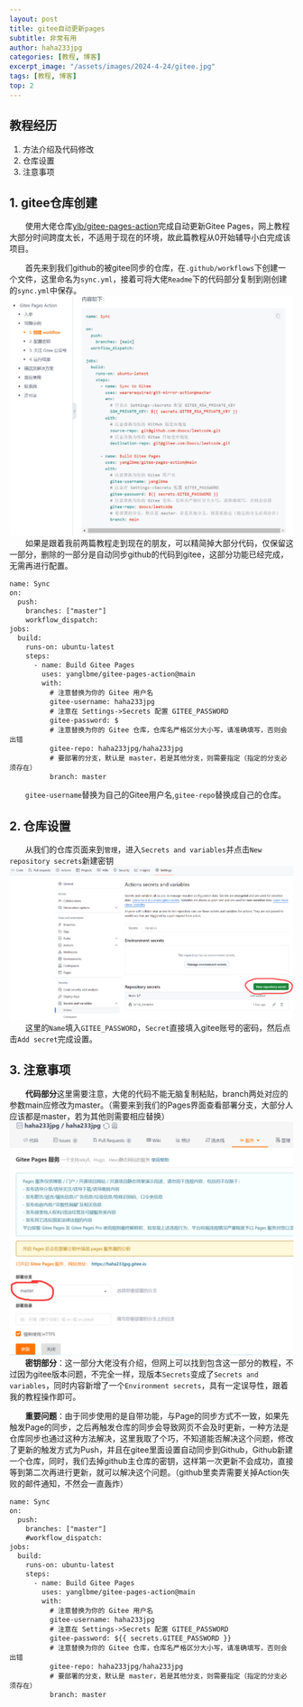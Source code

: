 ```yaml
---
layout: post
title: gitee自动更新pages
subtitle: 非常有用
author: haha233jpg
categories: [教程, 博客]
excerpt_image: "/assets/images/2024-4-24/gitee.jpg"
tags: [教程, 博客]
top: 2
---
```


## 教程经历
 1. 方法介绍及代码修改
 2. 仓库设置
 3. 注意事项

## 1. gitee仓库创建
&emsp;&emsp;使用大佬仓库[ylb/gitee-pages-action](https://gitee.com/yanglbme/gitee-pages-action)完成自动更新Gitee Pages，网上教程大部分时间跨度太长，不适用于现在的环境，故此篇教程从0开始辅导小白完成该项目。

&emsp;&emsp;首先来到我们github的被gitee同步的仓库，在`.github/workflows`下创建一个文件，这里命名为`sync.yml`，接着可将大佬`Readme`下的代码部分复制到刚创建的`sync.yml`中保存。
![新建仓库 图片](/assets/images/2024-4-24/同步代码.png)
&emsp;&emsp;如果是跟着我前两篇教程走到现在的朋友，可以精简掉大部分代码，仅保留这一部分，删除的一部分是自动同步github的代码到gitee，这部分功能已经完成，无需再进行配置。
~~~
name: Sync
on:
  push:
    branches: ["master"]
    workflow_dispatch:
jobs:
  build:
    runs-on: ubuntu-latest
    steps:
      - name: Build Gitee Pages
        uses: yanglbme/gitee-pages-action@main
        with:
          # 注意替换为你的 Gitee 用户名
          gitee-username: haha233jpg
          # 注意在 Settings->Secrets 配置 GITEE_PASSWORD
          gitee-password: $
          # 注意替换为你的 Gitee 仓库，仓库名严格区分大小写，请准确填写，否则会出错
          gitee-repo: haha233jpg/haha233jpg
          # 要部署的分支，默认是 master，若是其他分支，则需要指定（指定的分支必须存在）
          branch: master
~~~
&emsp;&emsp;`gitee-username`替换为自己的Gitee用户名,`gitee-repo`替换成自己的仓库。

## 2. 仓库设置
&emsp;&emsp;从我们的仓库页面来到`管理`，进入`Secrets and variables`并点击`New repository secrets`新建密钥
![gitee 图片](/assets/images/2024-4-24/仓库设置.png)
&emsp;&emsp;这里的`Name`填入`GITEE_PASSWORD`，`Secret`直接填入gitee账号的密码，然后点击`Add secret`完成设置。

## 3. 注意事项
&emsp;&emsp;**代码部分**这里需要注意，大佬的代码不能无脑复制粘贴，branch两处对应的参数main应修改为master。（需要来到我们的Pages界面查看部署分支，大部分人应该都是master，若为其他则需要相应替换）
![镜像 图片](/assets/images/2024-4-24/部署分支.png)
&emsp;&emsp;**密钥部分**：这一部分大佬没有介绍，但网上可以找到包含这一部分的教程，不过因为gitee版本问题，不完全一样，现版本`Secrets`变成了`Secrets and variables`，同时内容新增了一个`Environment secrets`，具有一定误导性，跟着我的教程操作即可。

&emsp;&emsp;**重要问题**：由于同步使用的是自带功能，与Page的同步方式不一致，如果先触发Page的同步，之后再触发仓库的同步会导致网页不会及时更新，一种方法是仓库同步也通过这种方法解决，这里我取了个巧，不知道能否解决这个问题，修改了更新的触发方式为Push，并且在gitee里面设置自动同步到Github，Github新建一个仓库，同时，我们去掉github主仓库的密钥，这样第一次更新不会成功，直接等到第二次再进行更新，就可以解决这个问题。（github里卖弄需要关掉Action失败的邮件通知，不然会一直轰炸）
~~~
name: Sync
on:
  push:
    branches: ["master"]
    #workflow_dispatch:
jobs:
  build:
    runs-on: ubuntu-latest
    steps:
      - name: Build Gitee Pages
        uses: yanglbme/gitee-pages-action@main
        with:
          # 注意替换为你的 Gitee 用户名
          gitee-username: haha233jpg
          # 注意在 Settings->Secrets 配置 GITEE_PASSWORD
          gitee-password: ${{ secrets.GITEE_PASSWORD }}
          # 注意替换为你的 Gitee 仓库，仓库名严格区分大小写，请准确填写，否则会出错
          gitee-repo: haha233jpg/haha233jpg
          # 要部署的分支，默认是 master，若是其他分支，则需要指定（指定的分支必须存在）
          branch: master
~~~